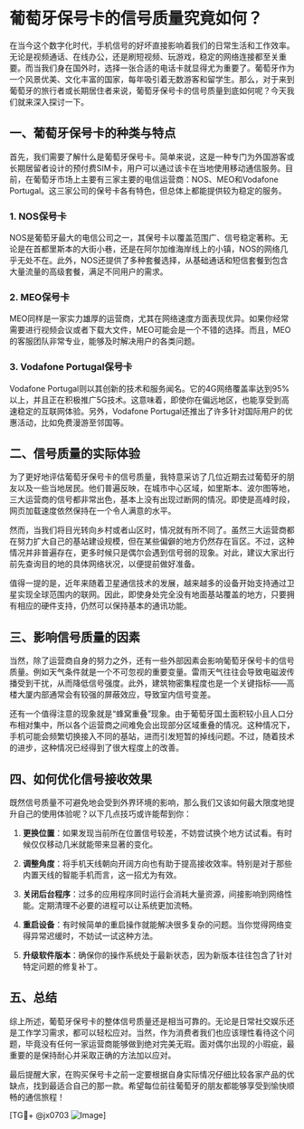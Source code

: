 # 葡萄牙保号卡的信号质量究竟如何？

在当今这个数字化时代，手机信号的好坏直接影响着我们的日常生活和工作效率。无论是视频通话、在线办公，还是刷短视频、玩游戏，稳定的网络连接都至关重要。而当我们身在国外时，选择一张合适的电话卡就显得尤为重要了。葡萄牙作为一个风景优美、文化丰富的国家，每年吸引着无数游客和留学生。那么，对于来到葡萄牙的旅行者或长期居住者来说，葡萄牙保号卡的信号质量到底如何呢？今天我们就来深入探讨一下。

## 一、葡萄牙保号卡的种类与特点

首先，我们需要了解什么是葡萄牙保号卡。简单来说，这是一种专门为外国游客或长期居留者设计的预付费SIM卡，用户可以通过该卡在当地使用移动通信服务。目前，在葡萄牙市场上主要有三家主要的电信运营商：NOS、MEO和Vodafone Portugal。这三家公司的保号卡各有特色，但总体上都能提供较为稳定的服务。

### 1. NOS保号卡
NOS是葡萄牙最大的电信公司之一，其保号卡以覆盖范围广、信号稳定著称。无论是在首都里斯本的大街小巷，还是在阿尔加维海岸线上的小镇，NOS的网络几乎无处不在。此外，NOS还提供了多种套餐选择，从基础通话和短信套餐到包含大量流量的高级套餐，满足不同用户的需求。

### 2. MEO保号卡
MEO同样是一家实力雄厚的运营商，尤其在网络速度方面表现优异。如果你经常需要进行视频会议或者下载大文件，MEO可能会是一个不错的选择。而且，MEO的客服团队非常专业，能够及时解决用户的各类问题。

### 3. Vodafone Portugal保号卡
Vodafone Portugal则以其创新的技术和服务闻名。它的4G网络覆盖率达到95%以上，并且正在积极推广5G技术。这意味着，即使你在偏远地区，也能享受到高速稳定的互联网体验。另外，Vodafone Portugal还推出了许多针对国际用户的优惠活动，比如免费漫游至邻国等。

## 二、信号质量的实际体验

为了更好地评估葡萄牙保号卡的信号质量，我特意采访了几位近期去过葡萄牙的朋友以及一些当地居民。他们普遍反映，在城市中心区域，如里斯本、波尔图等地，三大运营商的信号都非常出色，基本上没有出现过断网的情况。即使是高峰时段，网页加载速度依然保持在一个令人满意的水平。

然而，当我们将目光转向乡村或者山区时，情况就有所不同了。虽然三大运营商都在努力扩大自己的基站建设规模，但在某些偏僻的地方仍然存在盲区。不过，这种情况并非普遍存在，更多时候只是偶尔会遇到信号弱的现象。对此，建议大家出行前先查询目的地的具体网络状况，以便提前做好准备。

值得一提的是，近年来随着卫星通信技术的发展，越来越多的设备开始支持通过卫星实现全球范围内的联网。因此，即使身处完全没有地面基站覆盖的地方，只要拥有相应的硬件支持，仍然可以保持基本的通讯功能。

## 三、影响信号质量的因素

当然，除了运营商自身的努力之外，还有一些外部因素会影响葡萄牙保号卡的信号质量。例如天气条件就是一个不可忽视的重要变量。雷雨天气往往会导致电磁波传播受到干扰，从而降低信号强度。此外，建筑物密集程度也是一个关键指标——高楼大厦内部通常会有较强的屏蔽效应，导致室内信号变差。

还有一个值得注意的现象就是“蜂窝重叠”现象。由于葡萄牙国土面积较小且人口分布相对集中，所以各个运营商之间难免会出现部分区域重叠的情况。这种情况下，手机可能会频繁切换接入不同的基站，进而引发短暂的掉线问题。不过，随着技术的进步，这种情况已经得到了很大程度上的改善。

## 四、如何优化信号接收效果

既然信号质量不可避免地会受到外界环境的影响，那么我们又该如何最大限度地提升自己的使用体验呢？以下几点技巧或许能帮到你：

1. **更换位置**：如果发现当前所在位置信号较差，不妨尝试换个地方试试看。有时候仅仅移动几米就能带来显著的变化。
   
2. **调整角度**：将手机天线朝向开阔方向也有助于提高接收效率。特别是对于那些内置天线的智能手机而言，这一招尤为有效。
   
3. **关闭后台程序**：过多的应用程序同时运行会消耗大量资源，间接影响到网络性能。定期清理不必要的进程可以让系统更加流畅。
   
4. **重启设备**：有时候简单的重启操作就能解决很多复杂的问题。当你觉得网络变得异常迟缓时，不妨试一试这种方法。
   
5. **升级软件版本**：确保你的操作系统处于最新状态，因为新版本往往包含了针对特定问题的修复补丁。

## 五、总结

综上所述，葡萄牙保号卡的整体信号质量还是相当可靠的。无论是日常社交娱乐还是工作学习需求，都可以轻松应对。当然，作为消费者我们也应该理性看待这个问题，毕竟没有任何一家运营商能够做到绝对完美无瑕。面对偶尔出现的小瑕疵，最重要的是保持耐心并采取正确的方法加以应对。

最后提醒大家，在购买保号卡之前一定要根据自身实际情况仔细比较各家产品的优缺点，找到最适合自己的那一款。希望每位前往葡萄牙的朋友都能够享受到愉快顺畅的通信旅程！

[TG💪+ @jx0703 ![Image](https://github.com/user-attachments/assets/dbca1d08-cadb-493c-b0ec-ad6f7a83f270)]